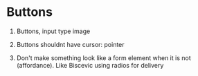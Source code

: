 # Buttons

1. Buttons, input type image

2. Buttons shouldnt have cursor: pointer

3. Don't make something look like a form element when it is not (affordance). Like Biscevic using radios for delivery